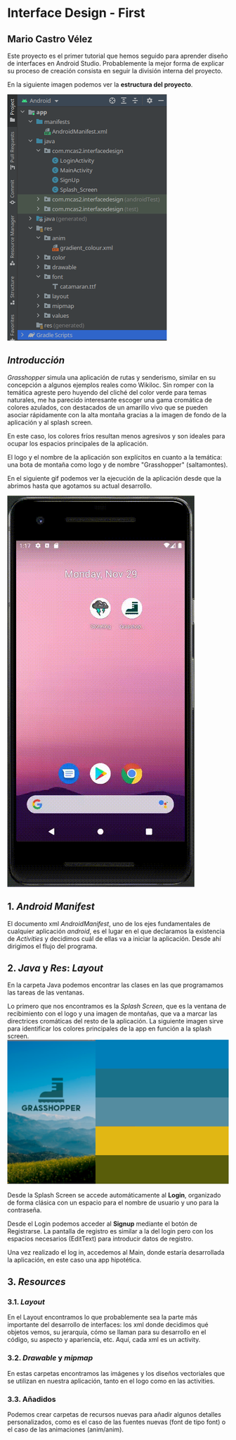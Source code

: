 # Interface Design -  First
## Mario Castro Vélez

Este proyecto es el primer tutorial que hemos seguido para aprender diseño de interfaces en
Android Studio. Probablemente la mejor forma de explicar su proceso de creación consista en
seguir la división interna del proyecto.

En la siguiente imagen podemos ver la **estructura del proyecto**.

![issue tab](img/estructura.png)

## *Introducción*
*Grasshopper* simula una aplicación de rutas y senderismo, similar en su concepción a algunos ejemplos reales como Wikiloc.
Sin romper con la temática agreste pero huyendo del cliché del color verde para temas naturales, me ha parecido interesante escoger una gama cromática de colores azulados, con destacados de un amarillo vivo que se pueden asociar rápidamente con la alta montaña gracias a la imagen de fondo de la aplicación y al splash screen.

En este caso, los colores fríos resultan menos agresivos y son ideales para ocupar los espacios principales de la aplicación.

El logo y el nombre de la aplicación son explícitos en cuanto a la temática: una bota de montaña como logo
y de nombre "Grasshopper" (saltamontes).

En el siguiente gif podemos ver la ejecución de la aplicación desde que la abrimos hasta que agotamos su actual desarrollo.

![issue tab](img/Grasshoper-demo.gif)

## 1. *Android Manifest*
El documento xml *AndroidManifest*, uno de los ejes fundamentales de cualquier aplicación *android*, es el lugar en el que declaramos la existencia de *Activities* y decidimos cuál de ellas va a iniciar la aplicación. Desde ahí
dirigimos el flujo del programa.

## 2. *Java* y *Res*: *Layout*
En la carpeta Java podemos encontrar las clases en las que programamos las tareas de las ventanas.

Lo primero que nos encontramos es la *Splash Screen*, que es la ventana de recibimiento con el logo y una imagen de montañas, que va a marcar  las directrices cromáticas    del resto de la aplicación.
La siguiente imagen sirve para identificar los colores principales de la app en función a la splash screen.
![issue tab](img/gama_cromatica.png)

Desde la Splash Screen se accede automáticamente al **Login**, organizado de forma clásica con 
un espacio para el nombre de usuario y uno para la contraseña.

Desde el Login podemos acceder al **Signup** mediante el botón de Registrarse. La pantalla de 
registro es similar a la del login pero con los espacios necesarios (EditText) para introducir
datos de registro. 

Una vez realizado el log in, accedemos al Main, donde estaría desarrollada la aplicación, en 
este caso una app hipotética.


## 3. *Resources*
### 3.1. *Layout*
En el Layout encontramos lo que probablemente sea la parte más importante del desarrollo de interfaces: los xml donde decidimos qué objetos vemos, su jerarquía, cómo se llaman para su desarrollo en el código, su aspecto y apariencia, etc. Aquí, cada xml es un activity.
### 3.2. *Drawable* y *mipmap*
En estas carpetas encontramos las imágenes y los diseños vectoriales que se utilizan en nuestra aplicación, tanto en el logo como en las activities.
### 3.3. Añadidos
Podemos crear carpetas de recursos nuevas para añadir algunos detalles personalizados,  como es el caso de las fuentes nuevas (font de tipo font) o el caso de las animaciones (anim/anim).
